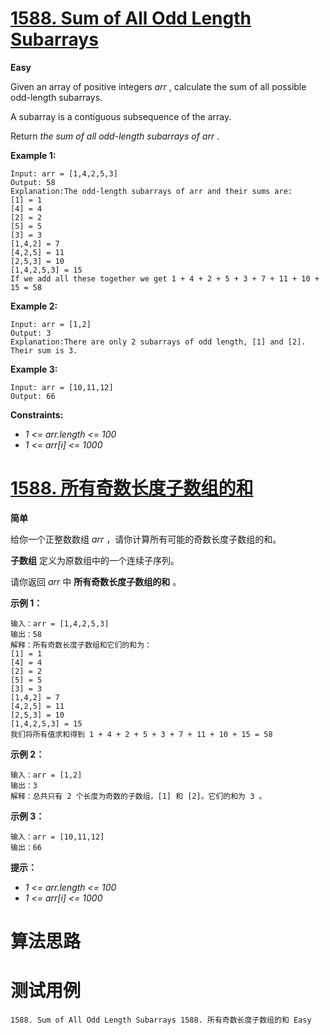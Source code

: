 # [1588. Sum of All Odd Length Subarrays][enTitle]

**Easy**

Given an array of positive integers  *arr* , calculate the sum of all possible odd-length subarrays.

A subarray is a contiguous subsequence of the array.

Return  *the sum of all odd-length subarrays of*  *arr* .



**Example 1:** 

```
Input: arr = [1,4,2,5,3]
Output: 58
Explanation:The odd-length subarrays of arr and their sums are:
[1] = 1
[4] = 4
[2] = 2
[5] = 5
[3] = 3
[1,4,2] = 7
[4,2,5] = 11
[2,5,3] = 10
[1,4,2,5,3] = 15
If we add all these together we get 1 + 4 + 2 + 5 + 3 + 7 + 11 + 10 + 15 = 58
```

**Example 2:** 

```
Input: arr = [1,2]
Output: 3
Explanation:There are only 2 subarrays of odd length, [1] and [2]. Their sum is 3.
```

**Example 3:** 

```
Input: arr = [10,11,12]
Output: 66

```



**Constraints:** 

-  *1 <= arr.length <= 100*  
-  *1 <= arr[i] <= 1000* 


# [1588. 所有奇数长度子数组的和][cnTitle]

**简单**

给你一个正整数数组  *arr*  ，请你计算所有可能的奇数长度子数组的和。

**子数组**  定义为原数组中的一个连续子序列。

请你返回  *arr*  中 **所有奇数长度子数组的和**  。



**示例 1：** 

```
输入：arr = [1,4,2,5,3]
输出：58
解释：所有奇数长度子数组和它们的和为：
[1] = 1
[4] = 4
[2] = 2
[5] = 5
[3] = 3
[1,4,2] = 7
[4,2,5] = 11
[2,5,3] = 10
[1,4,2,5,3] = 15
我们将所有值求和得到 1 + 4 + 2 + 5 + 3 + 7 + 11 + 10 + 15 = 58
```

**示例 2：** 

```
输入：arr = [1,2]
输出：3
解释：总共只有 2 个长度为奇数的子数组，[1] 和 [2]。它们的和为 3 。
```

**示例 3：** 

```
输入：arr = [10,11,12]
输出：66

```



**提示：** 

-  *1 <= arr.length <= 100*  
-  *1 <= arr[i] <= 1000* 




# 算法思路

# 测试用例
```
1588. Sum of All Odd Length Subarrays 1588. 所有奇数长度子数组的和 Easy
```

[enTitle]: https://leetcode.com/problems/sum-of-all-odd-length-subarrays/
[cnTitle]: https://leetcode-cn.com/problems/sum-of-all-odd-length-subarrays/
